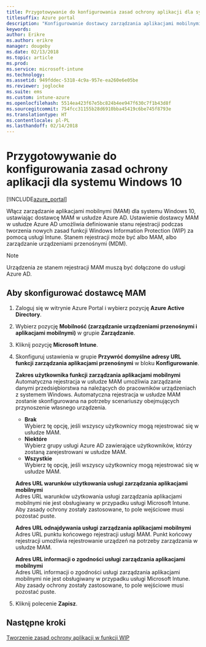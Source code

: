 ```yaml
---
title: Przygotowywanie do konfigurowania zasad ochrony aplikacji dla systemu Windows 10
titlesuffix: Azure portal
description: "Konfigurowanie dostawcy zarządzania aplikacjami mobilnymi (MAM) w usłudze Azure AD"
keywords: 
author: Erikre
ms.author: erikre
manager: dougeby
ms.date: 02/13/2018
ms.topic: article
ms.prod: 
ms.service: microsoft-intune
ms.technology: 
ms.assetid: 949fddec-5318-4c9a-957e-ea260e6e05be
ms.reviewer: joglocke
ms.suite: ems
ms.custom: intune-azure
ms.openlocfilehash: 5514ea423f67e5bc824b4ee947f630c7f1b43d8f
ms.sourcegitcommit: 754fcc31155b28d6910bba45419c6be745f8793e
ms.translationtype: HT
ms.contentlocale: pl-PL
ms.lasthandoff: 02/14/2018
---
```

# <a name="get-ready-to-configure-app-protection-policies-for-windows-10"></a>Przygotowywanie do konfigurowania zasad ochrony aplikacji dla systemu Windows 10

[!INCLUDE[azure_portal](./includes/azure_portal.md)]

Włącz zarządzanie aplikacjami mobilnymi (MAM) dla systemu Windows 10, ustawiając dostawcę MAM w usłudze Azure AD. Ustawienie dostawcy MAM w usłudze Azure AD umożliwia definiowanie stanu rejestracji podczas tworzenia nowych zasad funkcji Windows Information Protection (WIP) za pomocą usługi Intune. Stanem rejestracji może być albo MAM, albo zarządzanie urządzeniami przenośnymi (MDM).

> [!NOTE]
> Urządzenia ze stanem rejestracji MAM muszą być dołączone do usługi Azure AD.

## <a name="to-configure-the-mam-provider"></a>Aby skonfigurować dostawcę MAM

1. Zaloguj się w witrynie Azure Portal i wybierz pozycję **Azure Active Directory**.

2. Wybierz pozycję **Mobilność (zarządzanie urządzeniami przenośnymi i aplikacjami mobilnymi)** w grupie **Zarządzanie**.

3. Kliknij pozycję **Microsoft Intune**.

4. Skonfiguruj ustawienia w grupie **Przywróć domyślne adresy URL funkcji zarządzania aplikacjami przenośnymi** w bloku **Konfigurowanie**.

   **Zakres użytkownika funkcji zarządzania aplikacjami mobilnymi**  
   Automatyczna rejestracja w usłudze MAM umożliwia zarządzanie danymi przedsiębiorstwa na należących do pracowników urządzeniach z systemem Windows. Automatyczna rejestracja w usłudze MAM zostanie skonfigurowana na potrzeby scenariuszy obejmujących przynoszenie własnego urządzenia.<ul><li>**Brak**<br>Wybierz tę opcję, jeśli wszyscy użytkownicy mogą rejestrować się w usłudze MAM.</li><li>**Niektóre**<br>Wybierz grupy usługi Azure AD zawierające użytkowników, którzy zostaną zarejestrowani w usłudze MAM.</li><li>**Wszystkie**<br>Wybierz tę opcję, jeśli wszyscy użytkownicy mogą rejestrować się w usłudze MAM.</li></ul>

   **Adres URL warunków użytkowania usługi zarządzania aplikacjami mobilnymi**  
   Adres URL warunków użytkowania usługi zarządzania aplikacjami mobilnymi nie jest obsługiwany w przypadku usługi Microsoft Intune. Aby zasady ochrony zostały zastosowane, to pole wejściowe musi pozostać puste.

   **Adres URL odnajdywania usługi zarządzania aplikacjami mobilnymi**  
   Adres URL punktu końcowego rejestracji usługi MAM. Punkt końcowy rejestracji umożliwia rejestrowanie urządzeń na potrzeby zarządzania w usłudze MAM.

   **Adres URL informacji o zgodności usługi zarządzania aplikacjami mobilnymi**  
   Adres URL informacji o zgodności usługi zarządzania aplikacjami mobilnymi nie jest obsługiwany w przypadku usługi Microsoft Intune. Aby zasady ochrony zostały zastosowane, to pole wejściowe musi pozostać puste. 

5.  Kliknij polecenie **Zapisz**.

## <a name="next-steps"></a>Następne kroki

[Tworzenie zasad ochrony aplikacji w funkcji WIP](windows-information-protection-policy-create.md)
